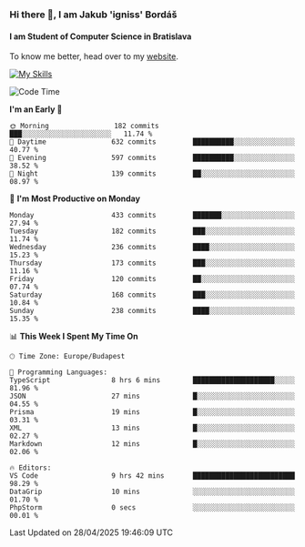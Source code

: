 ### Hi there 👋, I am Jakub 'igniss' Bordáš

#### I am Student of Computer Science in Bratislava
To know me better, head over to my [website](https://bordas.sk).

[![My Skills](https://skillicons.dev/icons?i=js,typescript,html,css,figma,svelte,vue,next,postgresql,nest,express,nodejs)](https://bordas.sk)


<!--START_SECTION:waka-->
![Code Time](http://img.shields.io/badge/Code%20Time-1%2C862%20hrs%2044%20mins-blue)

**I'm an Early 🐤** 

```text
🌞 Morning                182 commits         ███░░░░░░░░░░░░░░░░░░░░░░   11.74 % 
🌆 Daytime                632 commits         ██████████░░░░░░░░░░░░░░░   40.77 % 
🌃 Evening                597 commits         ██████████░░░░░░░░░░░░░░░   38.52 % 
🌙 Night                  139 commits         ██░░░░░░░░░░░░░░░░░░░░░░░   08.97 % 
```
📅 **I'm Most Productive on Monday** 

```text
Monday                   433 commits         ███████░░░░░░░░░░░░░░░░░░   27.94 % 
Tuesday                  182 commits         ███░░░░░░░░░░░░░░░░░░░░░░   11.74 % 
Wednesday                236 commits         ████░░░░░░░░░░░░░░░░░░░░░   15.23 % 
Thursday                 173 commits         ███░░░░░░░░░░░░░░░░░░░░░░   11.16 % 
Friday                   120 commits         ██░░░░░░░░░░░░░░░░░░░░░░░   07.74 % 
Saturday                 168 commits         ███░░░░░░░░░░░░░░░░░░░░░░   10.84 % 
Sunday                   238 commits         ████░░░░░░░░░░░░░░░░░░░░░   15.35 % 
```


📊 **This Week I Spent My Time On** 

```text
🕑︎ Time Zone: Europe/Budapest

💬 Programming Languages: 
TypeScript               8 hrs 6 mins        ████████████████████░░░░░   81.96 % 
JSON                     27 mins             █░░░░░░░░░░░░░░░░░░░░░░░░   04.55 % 
Prisma                   19 mins             █░░░░░░░░░░░░░░░░░░░░░░░░   03.31 % 
XML                      13 mins             █░░░░░░░░░░░░░░░░░░░░░░░░   02.27 % 
Markdown                 12 mins             █░░░░░░░░░░░░░░░░░░░░░░░░   02.06 % 

🔥 Editors: 
VS Code                  9 hrs 42 mins       █████████████████████████   98.29 % 
DataGrip                 10 mins             ░░░░░░░░░░░░░░░░░░░░░░░░░   01.70 % 
PhpStorm                 0 secs              ░░░░░░░░░░░░░░░░░░░░░░░░░   00.01 % 
```


 Last Updated on 28/04/2025 19:46:09 UTC
<!--END_SECTION:waka-->

